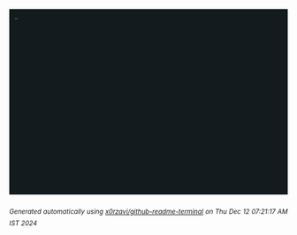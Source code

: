 <div align="justify">
<picture>
    <source media="(prefers-color-scheme: dark)" srcset="./output.gif">
    <source media="(prefers-color-scheme: light)" srcset="./output.gif">
    <img alt="GIFOS" src="output.gif">
</picture>

<sub><i>Generated automatically using [x0rzavi/github-readme-terminal](https://github.com/x0rzavi/github-readme-terminal) on Thu Dec 12 07:21:17 AM IST 2024</i></sub>

<!-- <details>
<summary>More details</summary>

</details> -->
</div>

<!-- Image deletion URL: NONE -->